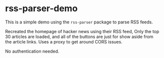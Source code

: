 # rss-parser-demo

This is a simple demo using the `rss-parser` package to parse RSS feeds.

Recreated the homepage of hacker news using their RSS feed, Only the top 30 articles are loaded, and all of the buttons are just for show aside from the article links. Uses a proxy to get around CORS issues.

No authentication needed.
